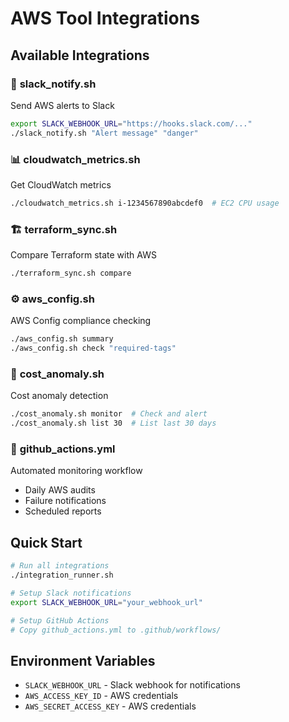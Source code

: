 # AWS Tool Integrations

## Available Integrations

### 🔔 **slack_notify.sh**
Send AWS alerts to Slack
```bash
export SLACK_WEBHOOK_URL="https://hooks.slack.com/..."
./slack_notify.sh "Alert message" "danger"
```

### 📊 **cloudwatch_metrics.sh**
Get CloudWatch metrics
```bash
./cloudwatch_metrics.sh i-1234567890abcdef0  # EC2 CPU usage
```

### 🏗️ **terraform_sync.sh**
Compare Terraform state with AWS
```bash
./terraform_sync.sh compare
```

### ⚙️ **aws_config.sh**
AWS Config compliance checking
```bash
./aws_config.sh summary
./aws_config.sh check "required-tags"
```

### 💸 **cost_anomaly.sh**
Cost anomaly detection
```bash
./cost_anomaly.sh monitor  # Check and alert
./cost_anomaly.sh list 30  # List last 30 days
```

### 🤖 **github_actions.yml**
Automated monitoring workflow
- Daily AWS audits
- Failure notifications
- Scheduled reports

## Quick Start

```bash
# Run all integrations
./integration_runner.sh

# Setup Slack notifications
export SLACK_WEBHOOK_URL="your_webhook_url"

# Setup GitHub Actions
# Copy github_actions.yml to .github/workflows/
```

## Environment Variables

- `SLACK_WEBHOOK_URL` - Slack webhook for notifications
- `AWS_ACCESS_KEY_ID` - AWS credentials
- `AWS_SECRET_ACCESS_KEY` - AWS credentials